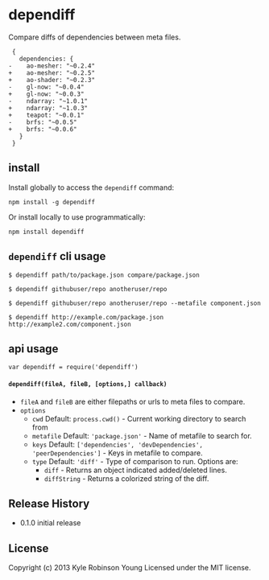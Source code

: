 # dependiff

Compare diffs of dependencies between meta files.

```
 {
   dependencies: {
-    ao-mesher: "~0.2.4"
+    ao-mesher: "~0.2.5"
+    ao-shader: "~0.2.3"
-    gl-now: "~0.0.4"
+    gl-now: "~0.0.3"
-    ndarray: "~1.0.1"
+    ndarray: "~1.0.3"
+    teapot: "~0.0.1"
-    brfs: "~0.0.5"
+    brfs: "~0.0.6"
   }
 }
```

## install

Install globally to access the `dependiff` command:

`npm install -g dependiff`

Or install locally to use programmatically:

`npm install dependiff`

## `dependiff` cli usage

``` shell
$ dependiff path/to/package.json compare/package.json

$ dependiff githubuser/repo anotheruser/repo

$ dependiff githubuser/repo anotheruser/repo --metafile component.json

$ dependiff http://example.com/package.json http://example2.com/component.json
```

## api usage

`var dependiff = require('dependiff')`

#### `dependiff(fileA, fileB, [options,] callback)`

- `fileA` and `fileB` are either filepaths or urls to meta files to compare.
- `options`
  - `cwd` Default: `process.cwd()` - Current working directory to search from
  -  `metafile` Default: `'package.json'` - Name of metafile to search for.
  - `keys` Default: `['dependencies', 'devDependencies', 'peerDependencies']` - Keys in metafile to compare.
  - `type` Default: `'diff'` - Type of comparison to run. Options are:
    - `diff` - Returns an object indicated added/deleted lines.
    - `diffString` - Returns a colorized string of the diff.

## Release History

* 0.1.0 initial release

## License

Copyright (c) 2013 Kyle Robinson Young
Licensed under the MIT license.
